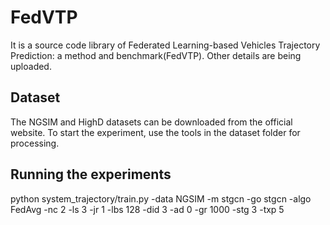 # FedVTP
It is a source code library of Federated Learning-based Vehicles Trajectory Prediction: a method and benchmark(FedVTP). Other details are being uploaded.

## Dataset
The NGSIM and HighD datasets can be downloaded from the official website. To start the experiment, use the tools in the dataset folder for processing. 

## Running the experiments
python system_trajectory/train.py -data NGSIM -m stgcn -go stgcn -algo FedAvg -nc 2 -ls 3 -jr 1 -lbs 128 -did 3 -ad 0 -gr 1000 -stg 3 -txp 5
